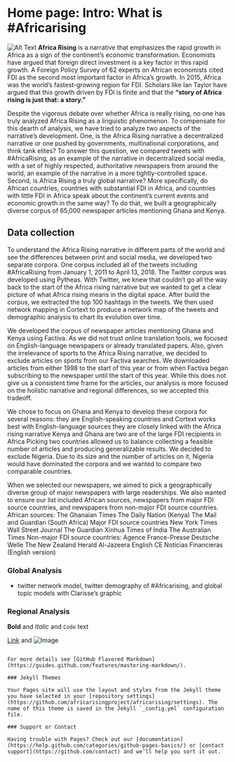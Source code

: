 

# Home page: Intro: What is #Africarising
![Alt Text](https://www.economist.com/sites/default/files/20111203_LDP002.jpg)
**Africa Rising** is a narrative that emphasizes the rapid growth in Africa as a sign of the continent’s economic transformation. Economists have argued that foreign direct investment is a key factor in this rapid growth. A Foreign Policy Survey of 62 experts on African economists cited FDI as the second most important factor in Africa’s growth. In 2015, Africa was the world’s fastest-growing region for FDI. Scholars like Ian Taylor have argued that this growth driven by FDI is finite and that the **“story of Africa rising is just that: a story.”**

Despite the vigorous debate over whether Africa is really rising, no one has truly analyzed Africa Rising as a linguistic phenomenon. To compensate for this dearth of analysis, we have tried to analyze two aspects of the narrative’s development. One, is the Africa Rising narrative a decentralized narrative or one pushed by governments, multinational corporations, and think tank elites? To answer this question, we compared tweets with #AfricaRising, as an example of the narrative in decentralized social media, with a set of highly respected, authoritative newspapers from around the world, an example of the narrative in a more tightly-controlled space. Second, is Africa Rising a truly global narrative? More specifically, do African countries, countries with substantial FDI in Africa, and countries with little FDI in Africa speak about the continent’s current events and economic growth in the same way? To do that, we built a geographically diverse corpus of 65,000 newspaper articles mentioning Ghana and Kenya.



## Data collection 
To understand the Africa Rising narrative in different parts of the world and see the differences between print and social media, we developed two separate corpora. One corpus included all of the tweets including #AfricaRising from January 1, 2011 to April 13, 2018. The Twitter corpus was developed using Pytheas. With Twitter, we knew that couldn’t go all the way back to the start of the Africa rising narrative but we wanted to get a clear picture of what Africa rising means in the digital space. After build the corpus, we extracted the top 100 hashtags in the tweets. We then used network mapping in Cortext to produce a network map of the tweets and demographic analysis to chart its evolution over time. 

We developed the corpus of newspaper articles mentioning Ghana and Kenya using Factiva. As we did not trust online translation tools, we focused on English-language newspapers or already translated papers. Also, given the irrelevance of sports to the Africa Rising narrative, we decided to exclude articles on sports from our Factiva searches. We downloaded articles from either 1998 to the start of this year or from when Factiva began subscribing to the newspaper until the start of this year. While this does not give us a consistent time frame for the articles, our analysis is more focused on the holistic narrative and regional differences, so we accepted this tradeoff. 

We chose to focus on Ghana and Kenya to develop these corpora for several reasons:
they are English-speaking countries and Cortext works best with English-language sources
they are closely linked with the Africa rising narrative
Kenya and Ghana are two are of the large FDI recipients in Africa
Picking two countries allowed us to balance collecting a feasible number of articles and producing generalizable results. 
We decided to exclude Nigeria. Due to its size and the number of articles on it, Nigeria would have dominated the corpora and we wanted to compare two comparable countries.

When we selected our newspapers, we aimed to pick a geographically diverse group of major newspapers with large readerships. We also wanted to ensure our list included African sources, newspapers from major FDI source countries, and newspapers from non-major FDI source countries. 
African sources:
The Ghanaian Times
The Daily Nation (Kenya)
The Mail and Guardian (South Africa)
Major FDI source countries
New York Times
Wall Street Journal
The Guardian
Xinhua 
Times of India
The Australian Times
Non-major FDI source countries:
Agence France-Presse
Deutsche Welle
The New Zealand Herald
Al-Jazeera English
CE Noticias Financieras (English version)



### Global Analysis
- twitter network model, twitter demography of #Africarising, and global topic models with Clarisse’s graphic

### Regional Analysis



**Bold** and _Italic_ and `Code` text

[Link](url) and ![Image](src)
```

For more details see [GitHub Flavored Markdown](https://guides.github.com/features/mastering-markdown/).

### Jekyll Themes

Your Pages site will use the layout and styles from the Jekyll theme you have selected in your [repository settings](https://github.com/africarisingproject/africarising/settings). The name of this theme is saved in the Jekyll `_config.yml` configuration file.

### Support or Contact

Having trouble with Pages? Check out our [documentation](https://help.github.com/categories/github-pages-basics/) or [contact support](https://github.com/contact) and we’ll help you sort it out.
